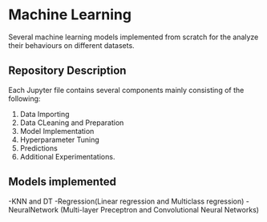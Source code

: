 # Machine Learning
Several machine learning models implemented from scratch for the analyze their behaviours on different datasets.
## Repository Description
Each Jupyter file contains several components mainly consisting of the following:
1. Data Importing
2. Data CLeaning and Preparation
3. Model Implementation
4. Hyperparameter Tuning
5. Predictions
6. Additional Experimentations.
## Models implemented
-KNN and DT
-Regression(Linear regression and Multiclass regression)
-NeuralNetwork (Multi-layer Preceptron and Convolutional Neural Networks)

